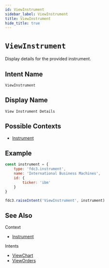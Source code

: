 ```yaml
---
id: ViewInstrument
sidebar_label: ViewInstrument
title: ViewInstrument
hide_title: true
---
```

# `ViewInstrument`

Display details for the provided instrument.

## Intent Name

`ViewInstrument`

## Display Name

`View Instrument Details`

## Possible Contexts

* [Instrument](../../context/ref/Instrument)


## Example

```js
const instrument = {
    type: 'fdc3.instrument',
    name: 'International Business Machines',
    id: {
        ticker: 'ibm'
    }
}

fdc3.raiseIntent('ViewInstrument', instrument)
```

## See Also

Context
- [Instrument](../../context/ref/Instrument)


Intents
- [ViewChart](ViewChart)
- [ViewOrders](ViewOrders)
